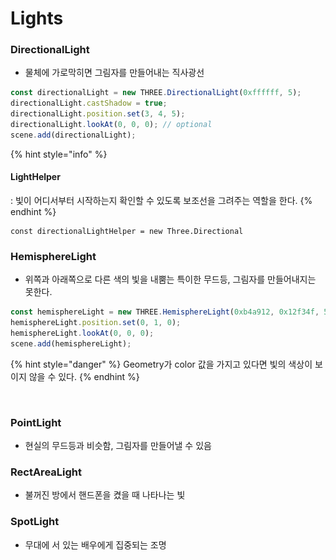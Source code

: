 # Lights

### DirectionalLight

* 물체에 가로막히면 그림자를 만들어내는 직사광선&#x20;

```javascript
const directionalLight = new THREE.DirectionalLight(0xffffff, 5);
directionalLight.castShadow = true;
directionalLight.position.set(3, 4, 5);
directionalLight.lookAt(0, 0, 0); // optional
scene.add(directionalLight);
```

{% hint style="info" %}
#### LightHelper

: 빛이 어디서부터 시작하는지 확인할 수 있도록 보조선을 그려주는 역할을 한다.&#x20;
{% endhint %}

```
const directionalLightHelper = new Three.Directional
```

### HemisphereLight

* 위쪽과 아래쪽으로 다른 색의 빛을 내뿜는 특이한 무드등, 그림자를 만들어내지는 못한다.&#x20;

```javascript
const hemisphereLight = new THREE.HemisphereLight(0xb4a912, 0x12f34f, 5);
hemisphereLight.position.set(0, 1, 0);
hemisphereLight.lookAt(0, 0, 0);
scene.add(hemisphereLight);
```

{% hint style="danger" %}
Geometry가 color 값을 가지고 있다면 빛의 색상이 보이지 않을 수 있다.&#x20;
{% endhint %}

<div align="left">

<figure><img src="../../.gitbook/assets/스크린샷 2024-07-15 오후 1.03.16.png" alt=""><figcaption></figcaption></figure>

</div>

### PointLight

* 현실의 무드등과 비슷함, 그림자를 만들어낼 수 있음

### RectAreaLight

* 불꺼진 방에서 핸드폰을 켰을 때 나타나는 빛

### SpotLight

* 무대에 서 있는 배우에게 집중되는 조명

